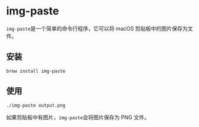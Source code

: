 # img-paste

`img-paste`是一个简单的命令行程序，它可以将 macOS 剪贴板中的图片保存为文件。

## 安装

```shell
brew install img-paste
```

## 使用

```shell
./img-paste output.png
```

如果剪贴板中有图片，`img-paste`会将图片保存为 PNG 文件。
